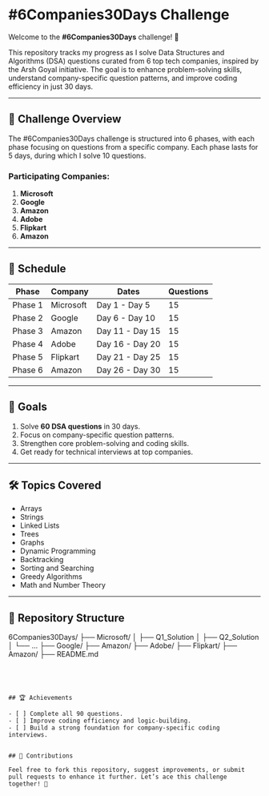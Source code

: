 
# #6Companies30Days Challenge

Welcome to the **#6Companies30Days** challenge! 🎯

This repository tracks my progress as I solve Data Structures and Algorithms (DSA) questions curated from 6 top tech companies, inspired by the Arsh Goyal initiative. The goal is to enhance problem-solving skills, understand company-specific question patterns, and improve coding efficiency in just 30 days.

---

## 🚀 Challenge Overview

The #6Companies30Days challenge is structured into 6 phases, with each phase focusing on questions from a specific company. Each phase lasts for 5 days, during which I solve 10 questions.

### Participating Companies:
1. **Microsoft**
2. **Google**
3. **Amazon**
4. **Adobe**
5. **Flipkart**
6. **Amazon**

---

## 📅 Schedule

| **Phase**        | **Company** | **Dates**       | **Questions** |
|-------------------|-------------|-----------------|---------------|
| Phase 1          | Microsoft   | Day 1 - Day 5   | 15            |
| Phase 2          | Google      | Day 6 - Day 10  | 15            |
| Phase 3          | Amazon      | Day 11 - Day 15 | 15            |
| Phase 4          | Adobe       | Day 16 - Day 20 | 15            |
| Phase 5          | Flipkart    | Day 21 - Day 25 | 15            |
| Phase 6          | Amazon       | Day 26 - Day 30 | 15            |

---

## 🌟 Goals

1. Solve **60 DSA questions** in 30 days.
2. Focus on company-specific question patterns.
3. Strengthen core problem-solving and coding skills.
4. Get ready for technical interviews at top companies.

---

## 🛠️ Topics Covered

- Arrays
- Strings
- Linked Lists
- Trees
- Graphs
- Dynamic Programming
- Backtracking
- Sorting and Searching
- Greedy Algorithms
- Math and Number Theory

---

## 📂 Repository Structure

6Companies30Days/
├── Microsoft/
│   ├── Q1_Solution
│   ├── Q2_Solution
│   └── ...
├── Google/
├── Amazon/
├── Adobe/
├── Flipkart/
├── Amazon/
├── README.md
```




## 🏆 Achievements

- [ ] Complete all 90 questions.
- [ ] Improve coding efficiency and logic-building.
- [ ] Build a strong foundation for company-specific coding interviews.


## 🤝 Contributions

Feel free to fork this repository, suggest improvements, or submit pull requests to enhance it further. Let’s ace this challenge together! 💪
